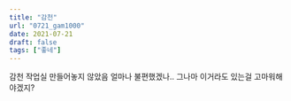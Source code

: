 ```yaml
---
title: "감천"
url: "0721_gam1000"
date: 2021-07-21
draft: false
tags: ["좋네"]
---
```

감천 작업실 만들어놓지 않았음 얼마나 불편했겠나.. 그나마 이거라도 있는걸 고마워해야겠지?
